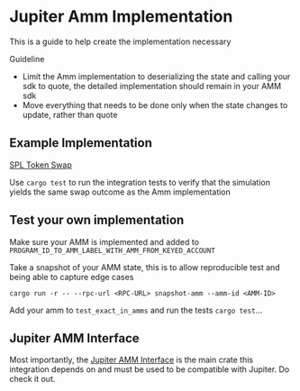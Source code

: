 # Jupiter Amm Implementation

This is a guide to help create the implementation necessary

Guideline

- Limit the Amm implementation to deserializing the state and calling your sdk to quote, the detailed implementation should remain in your AMM sdk
- Move everything that needs to be done only when the state changes to update, rather than quote

## Example Implementation

[SPL Token Swap](./jupiter-core/src/amms/spl_token_swap_amm.rs)

Use `cargo test` to run the integration tests to verify that the simulation yields the same swap outcome as the Amm implementation

## Test your own implementation

Make sure your AMM is implemented and added to `PROGRAM_ID_TO_AMM_LABEL_WITH_AMM_FROM_KEYED_ACCOUNT`

Take a snapshot of your AMM state, this is to allow reproducible test and being able to capture edge cases

`cargo run -r -- --rpc-url <RPC-URL> snapshot-amm --amm-id <AMM-ID>`

Add your amm to `test_exact_in_amms` and run the tests `cargo test`...

## Jupiter AMM Interface

Most importantly, the [Jupiter AMM Interface](https://docs.rs/crate/jupiter-amm-interface) is the main crate this integration depends on and must be used to be compatible with Jupiter. Do check it out.
